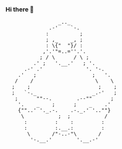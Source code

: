 ### Hi there 👋

<pre>
                 _.._                   
              .-'    `-.                
             :          ;               
             ; ,_    _, ;               
             : \{"  "}/ :               
            ,'.'"=..=''.'.              
           ; / \      / \ ;             
         .' ;   '.__.'   ; '.           
      .-' .'              '. '-.        
    .'   ;                  ;   '.      
   /    /                    \    \     
  ;    ;                      ;    ;    
  ;   `-._                  _.-'   ;    
   ;      ""--.        .--""      ;     
    '.    _    ;      ;    _    .'      
    {""..' '._.-.    .-._.' '..""}      
     \           ;  ;           /       
      :         :    :         :        
      :         :.__.:         :        
       \       /"-..-"\       /   
        '-.__.'        '.__.-'        
        
</pre>


<!--
**kerenyit/kerenyit** is a ✨ _special_ ✨ repository because its `README.md` (this file) appears on your GitHub profile.

Here are some ideas to get you started:

- 🔭 I’m currently working on ...
- 🌱 I’m currently learning ...
- 👯 I’m looking to collaborate on ...
- 🤔 I’m looking for help with ...
- 💬 Ask me about ...
- 📫 How to reach me: ...
- 😄 Pronouns: ...
- ⚡ Fun fact: ...
-->
